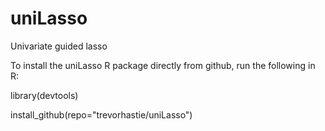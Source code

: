 # uniLasso
 Univariate guided lasso

To install the uniLasso R package directly from github, run the following in R:

library(devtools)

install_github(repo="trevorhastie/uniLasso")
